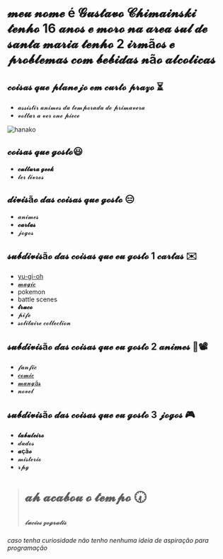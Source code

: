 # 𝓶𝓮𝓾 𝓷𝓸𝓶𝓮 é 𝓖𝓾𝓼𝓽𝓪𝓿𝓸 𝓒𝓱𝓲𝓶𝓪𝓲𝓷𝓼𝓴𝓲 𝓽𝓮𝓷𝓱𝓸 16 𝓪𝓷𝓸𝓼 𝓮 𝓶𝓸𝓻𝓸 𝓷𝓪 𝓪𝓻𝓮𝓪 𝓼𝓾𝓵 𝓭𝓮 𝓼𝓪𝓷𝓽𝓪 𝓶𝓪𝓻𝓲𝓪 𝓽𝓮𝓷𝓱𝓸 2 𝓲𝓻𝓶ã𝓸𝓼 𝓮 𝓹𝓻𝓸𝓫𝓵𝓮𝓶𝓪𝓼 𝓬𝓸𝓶 𝓫𝓮𝓫𝓲𝓭𝓪𝓼 𝓷ã𝓸 𝓪𝓵𝓬𝓸𝓵𝓲𝓬𝓪𝓼

## 𝓬𝓸𝓲𝓼𝓪𝓼 𝓺𝓾𝓮 𝓹𝓵𝓪𝓷𝓮𝓳𝓸 𝓮𝓶 𝓬𝓾𝓻𝓽𝓸 𝓹𝓻𝓪𝔃𝓸 :hourglass_flowing_sand:
  * 𝓪𝓼𝓼𝓲𝓼𝓽𝓲𝓻 𝓪𝓷𝓲𝓶𝓮𝓼 𝓭𝓪 𝓽𝓮𝓶𝓹𝓸𝓻𝓪𝓭𝓪 𝓭𝓮 𝓹𝓻𝓲𝓶𝓪𝓿𝓮𝓻𝓪
  * 𝓿𝓸𝓵𝓽𝓪𝓻 𝓪 𝓿𝓮𝓻 𝓸𝓷𝓮 𝓹𝓲𝓮𝓬𝓮

  ![hanako](file:///C:/Users/taio/Downloads/tenor.gif)

## 𝓬𝓸𝓲𝓼𝓪𝓼 𝓺𝓾𝓮 𝓰𝓸𝓼𝓽𝓸:smiley:
  
  * __𝓬𝓾𝓵𝓽𝓾𝓻𝓪 𝓰𝓮𝓮𝓴__
  * 𝓵𝓮𝓻 𝓵𝓲𝓿𝓻𝓸𝓼

## 𝓭𝓲𝓿𝓲𝓼ã𝓸 𝓭𝓪𝓼 𝓬𝓸𝓲𝓼𝓪𝓼 𝓺𝓾𝓮 𝓰𝓸𝓼𝓽𝓸 :expressionless:

  * 𝓪𝓷𝓲𝓶𝓮𝓼 
  * __𝓬𝓪𝓻𝓽𝓪𝓼__
  * 𝓳𝓸𝓰𝓸𝓼

## 𝓼𝓾𝓫𝓭𝓲𝓿𝓲𝓼ã𝓸 𝓭𝓪𝓼 𝓬𝓸𝓲𝓼𝓪𝓼 𝓺𝓾𝓮 𝓮𝓾 𝓰𝓸𝓼𝓽𝓸 1 𝓬𝓪𝓻𝓽𝓪𝓼 :envelope:

  * [yu-gi-oh](https://www.duelshop.com.br/12-yu-gi-oh/)
  * [𝓶𝓪𝓰𝓲𝓬](https://www.otemplosm.com.br/?view=ecom/home/)
  * pokemon
  * battle scenes
  * **𝓽𝓻𝓾𝓬𝓸**
  * 𝓹𝓲𝓯𝓮
  * 𝓼𝓸𝓵𝓲𝓽𝓪𝓲𝓻𝓮 𝓬𝓸𝓵𝓵𝓮𝓬𝓽𝓲𝓸𝓷
 
## 𝓼𝓾𝓫𝓭𝓲𝓿𝓲𝓼ã𝓸 𝓭𝓪𝓼 𝓬𝓸𝓲𝓼𝓪𝓼 𝓺𝓾𝓮 𝓮𝓾 𝓰𝓸𝓼𝓽𝓸 2 𝓪𝓷𝓲𝓶𝓮𝓼 :art::film_projector:
  
  * 𝓯𝓪𝓷𝓯𝓲𝓬
  * [𝓬𝓸𝓶𝓲𝓬](https://charlotten-art.tumblr.com/post/182645143838/evil-deku-au-pages-1-10-im-so-sorry-for-this-i/) 
  * [𝓶𝓪𝓷𝓰á𝓼](https://loja.panini.com.br/?gclid=Cj0KCQjwspKUBhCvARIsAB2IYutWS7RYKL48N131Xq-kqnc-V2iVBy4qj3Agv6UVpMhdpJ_F4iUZ99kaAr1OEALw_wcB/)
  * 𝓷𝓸𝓿𝓮𝓵

## 𝓼𝓾𝓫𝓭𝓲𝓿𝓲𝓼ã𝓸 𝓭𝓪𝓼 𝓬𝓸𝓲𝓼𝓪𝓼 𝓺𝓾𝓮 𝓮𝓾 𝓰𝓸𝓼𝓽𝓸 3 𝓳𝓸𝓰𝓸𝓼 :video_game:

  * **𝓽𝓪𝓫𝓾𝓵𝓮𝓲𝓻𝓸**   
  * 𝓭𝓪𝓭𝓸𝓼   
  * **𝓪çã𝓸**   
  * 𝓶𝓲𝓼𝓽𝓮𝓻𝓲𝓸   
  * 𝓻𝓹𝓰


 >   #                       𝓪𝓱 𝓪𝓬𝓪𝓫𝓸𝓾 𝓸 𝓽𝓮𝓶𝓹𝓸  :clock730:
 >    #####                                  𝓵𝓾𝓬𝓲𝓸𝓼 𝔃𝓸𝓰𝓻𝓪𝓽𝓲𝓼


###### caso tenha curiosidade não tenho nenhuma ideia de aspiração para programação 